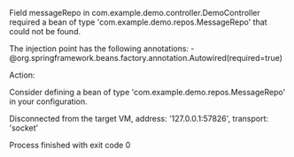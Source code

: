 Field messageRepo in com.example.demo.controller.DemoController required a bean of type 'com.example.demo.repos.MessageRepo' that could not be found.

The injection point has the following annotations:
	- @org.springframework.beans.factory.annotation.Autowired(required=true)


Action:

Consider defining a bean of type 'com.example.demo.repos.MessageRepo' in your configuration.

Disconnected from the target VM, address: '127.0.0.1:57826', transport: 'socket'

Process finished with exit code 0
